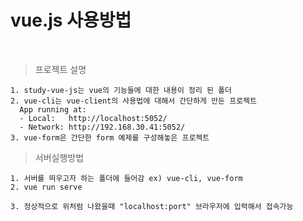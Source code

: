 # vue.js 사용방법
<br/>

> 프로젝트 설명
```text
1. study-vue-js는 vue의 기능들에 대한 내용이 정리 된 폴더
2. vue-cli는 vue-client의 사용법에 대해서 간단하게 만든 프로젝트
  App running at:
  - Local:   http://localhost:5052/
  - Network: http://192.168.30.41:5052/
3. vue-form은 간단한 form 예제를 구성해놓은 프로젝트
```


> 서버실행방법
```text
1. 서버를 띄우고자 하는 폴더에 들어감 ex) vue-cli, vue-form
2. vue run serve

3. 정상적으로 위처럼 나왔을때 "localhost:port" 브라우저에 입력해서 접속가능 
```
